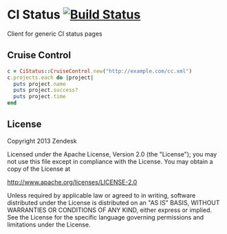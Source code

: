 # CI Status [![Build Status](https://secure.travis-ci.org/zendesk/ci_status.png)](http://travis-ci.org/zendesk/ci_status)

Client for generic CI status pages

## Cruise Control

```ruby
c = CiStatus::CruiseControl.new("http://example.com/cc.xml")
c.projects.each do |project|
  puts project.name
  puts project.success?
  puts project.time
end
```

## License

Copyright 2013 Zendesk

Licensed under the Apache License, Version 2.0 (the "License"); you may not use this file except in compliance with the License.
You may obtain a copy of the License at

http://www.apache.org/licenses/LICENSE-2.0

Unless required by applicable law or agreed to in writing, software distributed under the License is distributed on an "AS IS" BASIS, WITHOUT WARRANTIES OR CONDITIONS OF ANY KIND, either express or implied. See the License for the specific language governing permissions and limitations under the License.
